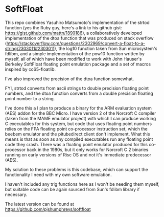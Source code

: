 # SoftFloat

This repo combines Yasuhiro Matsumoto's implementation of the strtod function (yes the Ruby guy, here's a link to his github gist: https://gist.github.com/mattn/1890186), a collaboratively developed implementation of the dtoa function that was produced on stack overflow (https://stackoverflow.com/questions/2302969/convert-a-float-to-a-string/2303011#2303011), the log10 function taken from Sun microsystem's fdlibm, and a simple implementation of the pow10 function written by myself, all of which have been modified to work with John Hauser's Berkeley SoftFloat floating point emulation package and a set of macros inspired by cc65-floatlib.

I've also improved the precision of the dtoa function somewhat.

FYI, strtod converts from ascii strings to double precision floating point numbers, and the dtoa function converts from a double precision floating point number to a string.

I've done this a I plan to produce a binary for the ARM evaluation system (AES) addon for the BBC Micro. I have version 2 of the Norcroft C compiler (taken from the MAME emulator project) with which I can produce working C executables for this system, but code that uses floating point numbers relies on the FPA floating point co-processor instruction set, which the beebem emulator and the pitubedirect client don't implement. What this means is that as soon as any compiled executables run any floating point code they crash. There was a floating point emulator produced for this co-processor back in the 1980s, but it only works for Norcroft C 2 binaries running on early versions of Risc OS and not it's immediate predecessor (AES).

My solution to these problems is this codebase, which can support the functionality I need with my own software emulation.

I haven't included any trig functions here as I won't be needing them myself, but suitable code can be again sourced from Sun's fdlibm library if necessary. 

The latest version can be found at https://github.com/pjshumphreys/softfloat
